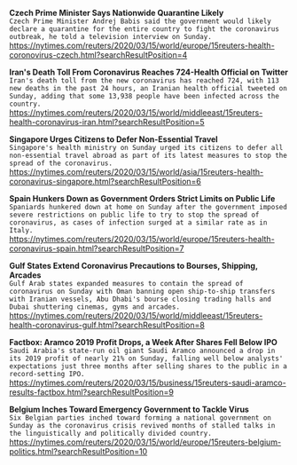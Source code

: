 **Czech Prime Minister Says Nationwide Quarantine Likely**\
`Czech Prime Minister Andrej Babis said the government would likely declare a quarantine for the entire country to fight the coronavirus outbreak, he told a television interview on Sunday.`\
https://nytimes.com/reuters/2020/03/15/world/europe/15reuters-health-coronovirus-czech.html?searchResultPosition=4

**Iran's Death Toll From Coronavirus Reaches 724-Health Official on Twitter**\
`Iran's death toll from the new coronavirus has reached 724, with 113 new deaths in the past 24 hours, an Iranian health official tweeted on Sunday, adding that some 13,938 people have been infected across the country.`\
https://nytimes.com/reuters/2020/03/15/world/middleeast/15reuters-health-coronavirus-iran.html?searchResultPosition=5

**Singapore Urges Citizens to Defer Non-Essential Travel**\
`Singapore's health ministry on Sunday urged its citizens to defer all non-essential travel abroad as part of its latest measures to stop the spread of the coronavirus.`\
https://nytimes.com/reuters/2020/03/15/world/asia/15reuters-health-coronavirus-singapore.html?searchResultPosition=6

**Spain Hunkers Down as Government Orders Strict Limits on Public Life**\
`Spaniards hunkered down at home on Sunday after the government imposed severe restrictions on public life to try to stop the spread of coronavirus, as cases of infection surged at a similar rate as in Italy.`\
https://nytimes.com/reuters/2020/03/15/world/europe/15reuters-health-coronavirus-spain.html?searchResultPosition=7

**Gulf States Extend Coronavirus Precautions to Bourses, Shipping, Arcades**\
`Gulf Arab states expanded measures to contain the spread of coronavirus on Sunday with Oman banning open ship-to-ship transfers with Iranian vessels, Abu Dhabi's bourse closing trading halls and Dubai shuttering cinemas, gyms and arcades.`\
https://nytimes.com/reuters/2020/03/15/world/middleeast/15reuters-health-coronavirus-gulf.html?searchResultPosition=8

**Factbox: Aramco 2019 Profit Drops, a Week After Shares Fell Below IPO**\
`Saudi Arabia's state-run oil giant Saudi Aramco announced a drop in its 2019 profit of nearly 21% on Sunday, falling well below analysts' expectations just three months after selling shares to the public in a record-setting IPO.`\
https://nytimes.com/reuters/2020/03/15/business/15reuters-saudi-aramco-results-factbox.html?searchResultPosition=9

**Belgium Inches Toward Emergency Government to Tackle Virus**\
`Six Belgian parties inched toward forming a national government on Sunday as the coronavirus crisis revived months of stalled talks in the linguistically and politically divided country.`\
https://nytimes.com/reuters/2020/03/15/world/europe/15reuters-belgium-politics.html?searchResultPosition=10

